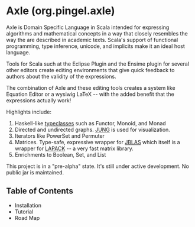 
Axle (org.pingel.axle)
======================

Axle is Domain Specific Language in Scala intended for expressing
algorithms and mathematical concepts in a way that closely
resembles the way the are described in academic texts.
Scala's support of functional programming, type inference, unicode,
and implicits make it an ideal host language.

Tools for Scala such at the Eclipse Plugin and the Ensime plugin for
several other editors create editing environments that give quick
feedback to authors about the validity of the expressions.

The combination of Axle and these editing tools creates a system
like Equation Editor or a wysiwig LaTeX --
with the added benefit that the expressions actually work!

Highlights include:

1. Haskell-like [typeclasses](http://www.haskell.org/haskellwiki/Typeclassopedia) such as Functor, Monoid, and Monad
1. Directed and undirected graphs.  [JUNG](http://jung.sourceforge.net/) is used for visualization.
1. Iterators like PowerSet and Permuter
1. Matrices.  Type-safe, expressive wrapper for [JBLAS](http://jblas.org/) which itself is a wrapper for [LAPACK](http://www.netlib.org/lapack/) -- a very fast matrix library.
1. Enrichments to Boolean, Set, and List

This project is in a "pre-alpha" state.
It's still under active development.  No public jar is maintained.

Table of Contents
-----------------

* Installation
* Tutorial
* Road Map
